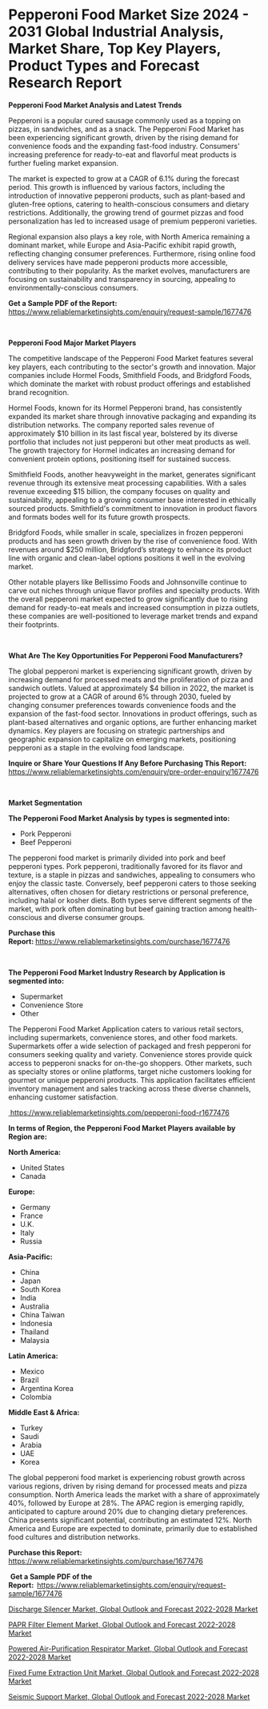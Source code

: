 <p><h1>Pepperoni Food Market Size 2024 - 2031 Global Industrial Analysis, Market Share, Top Key Players, Product Types and Forecast Research Report</h1></p><p><strong>Pepperoni Food Market Analysis and Latest Trends</strong></p>
<p><p>Pepperoni is a popular cured sausage commonly used as a topping on pizzas, in sandwiches, and as a snack. The Pepperoni Food Market has been experiencing significant growth, driven by the rising demand for convenience foods and the expanding fast-food industry. Consumers' increasing preference for ready-to-eat and flavorful meat products is further fueling market expansion.</p><p>The market is expected to grow at a CAGR of 6.1% during the forecast period. This growth is influenced by various factors, including the introduction of innovative pepperoni products, such as plant-based and gluten-free options, catering to health-conscious consumers and dietary restrictions. Additionally, the growing trend of gourmet pizzas and food personalization has led to increased usage of premium pepperoni varieties.</p><p>Regional expansion also plays a key role, with North America remaining a dominant market, while Europe and Asia-Pacific exhibit rapid growth, reflecting changing consumer preferences. Furthermore, rising online food delivery services have made pepperoni products more accessible, contributing to their popularity. As the market evolves, manufacturers are focusing on sustainability and transparency in sourcing, appealing to environmentally-conscious consumers.</p></p>
<p><strong>Get a Sample PDF of the Report:&nbsp;</strong> <a href="https://www.reliablemarketinsights.com/enquiry/request-sample/1677476?utm_campaign=1197&utm_medium=2&utm_source=Github&utm_content=ia&utm_term=14102024&utm_id=pepperoni-food">https://www.reliablemarketinsights.com/enquiry/request-sample/1677476</a></p>
<p>&nbsp;</p>
<p><strong>Pepperoni Food Major Market Players</strong></p>
<p><p>The competitive landscape of the Pepperoni Food Market features several key players, each contributing to the sector's growth and innovation. Major companies include Hormel Foods, Smithfield Foods, and Bridgford Foods, which dominate the market with robust product offerings and established brand recognition.</p><p>Hormel Foods, known for its Hormel Pepperoni brand, has consistently expanded its market share through innovative packaging and expanding its distribution networks. The company reported sales revenue of approximately $10 billion in its last fiscal year, bolstered by its diverse portfolio that includes not just pepperoni but other meat products as well. The growth trajectory for Hormel indicates an increasing demand for convenient protein options, positioning itself for sustained success.</p><p>Smithfield Foods, another heavyweight in the market, generates significant revenue through its extensive meat processing capabilities. With a sales revenue exceeding $15 billion, the company focuses on quality and sustainability, appealing to a growing consumer base interested in ethically sourced products. Smithfield's commitment to innovation in product flavors and formats bodes well for its future growth prospects.</p><p>Bridgford Foods, while smaller in scale, specializes in frozen pepperoni products and has seen growth driven by the rise of convenience food. With revenues around $250 million, Bridgford’s strategy to enhance its product line with organic and clean-label options positions it well in the evolving market.</p><p>Other notable players like Bellissimo Foods and Johnsonville continue to carve out niches through unique flavor profiles and specialty products. With the overall pepperoni market expected to grow significantly due to rising demand for ready-to-eat meals and increased consumption in pizza outlets, these companies are well-positioned to leverage market trends and expand their footprints.</p></p>
<p>&nbsp;</p>
<p><strong>What Are The Key Opportunities For Pepperoni Food Manufacturers?</strong></p>
<p><p>The global pepperoni market is experiencing significant growth, driven by increasing demand for processed meats and the proliferation of pizza and sandwich outlets. Valued at approximately $4 billion in 2022, the market is projected to grow at a CAGR of around 6% through 2030, fueled by changing consumer preferences towards convenience foods and the expansion of the fast-food sector. Innovations in product offerings, such as plant-based alternatives and organic options, are further enhancing market dynamics. Key players are focusing on strategic partnerships and geographic expansion to capitalize on emerging markets, positioning pepperoni as a staple in the evolving food landscape.</p></p>
<p><strong>Inquire or Share Your Questions If Any Before Purchasing This Report:</strong> <a href="https://www.reliablemarketinsights.com/enquiry/pre-order-enquiry/1677476?utm_campaign=1197&utm_medium=2&utm_source=Github&utm_content=ia&utm_term=14102024&utm_id=pepperoni-food">https://www.reliablemarketinsights.com/enquiry/pre-order-enquiry/1677476</a></p>
<p>&nbsp;</p>
<p><strong>Market Segmentation</strong></p>
<p><strong>The Pepperoni Food Market Analysis by types is segmented into:</strong></p>
<p><ul><li>Pork Pepperoni</li><li>Beef Pepperoni</li></ul></p>
<p><p>The pepperoni food market is primarily divided into pork and beef pepperoni types. Pork pepperoni, traditionally favored for its flavor and texture, is a staple in pizzas and sandwiches, appealing to consumers who enjoy the classic taste. Conversely, beef pepperoni caters to those seeking alternatives, often chosen for dietary restrictions or personal preference, including halal or kosher diets. Both types serve different segments of the market, with pork often dominating but beef gaining traction among health-conscious and diverse consumer groups.</p></p>
<p><strong>Purchase this Report:&nbsp;</strong><a href="https://www.reliablemarketinsights.com/purchase/1677476?utm_campaign=1197&utm_medium=2&utm_source=Github&utm_content=ia&utm_term=14102024&utm_id=pepperoni-food">https://www.reliablemarketinsights.com/purchase/1677476</a></p>
<p>&nbsp;</p>
<p><strong>The Pepperoni Food Market Industry Research by Application is segmented into:</strong></p>
<p><ul><li>Supermarket</li><li>Convenience Store</li><li>Other</li></ul></p>
<p><p>The Pepperoni Food Market Application caters to various retail sectors, including supermarkets, convenience stores, and other food markets. Supermarkets offer a wide selection of packaged and fresh pepperoni for consumers seeking quality and variety. Convenience stores provide quick access to pepperoni snacks for on-the-go shoppers. Other markets, such as specialty stores or online platforms, target niche customers looking for gourmet or unique pepperoni products. This application facilitates efficient inventory management and sales tracking across these diverse channels, enhancing customer satisfaction.</p></p>
<p><a href="https://www.reliablemarketinsights.com/pepperoni-food-r1677476?utm_campaign=1197&utm_medium=2&utm_source=Github&utm_content=ia&utm_term=14102024&utm_id=pepperoni-food">&nbsp;https://www.reliablemarketinsights.com/pepperoni-food-r1677476</a></p>
<p><strong>In terms of Region, the Pepperoni Food Market Players available by Region are:</strong></p>
<p>
    <p> <strong> North America: </strong>
        <ul>
            <li>United States</li>
            <li>Canada</li>
        </ul>
        </p> 
    <p> <strong> Europe: </strong>
        <ul>
            <li>Germany</li>
            <li>France</li>
            <li>U.K.</li>
            <li>Italy</li>
            <li>Russia</li>
        </ul>
        </p> 
    <p> <strong> Asia-Pacific: </strong>
        <ul>
            <li>China</li>
            <li>Japan</li>
            <li>South Korea</li>
            <li>India</li>
            <li>Australia</li>
            <li>China Taiwan</li>
            <li>Indonesia</li>
            <li>Thailand</li>
            <li>Malaysia</li>
        </ul>
        </p> 
    <p> <strong> Latin America: </strong>
        <ul>
            <li>Mexico</li>
            <li>Brazil</li>
            <li>Argentina Korea</li>
            <li>Colombia</li>
        </ul>
        </p> 
    <p> <strong> Middle East & Africa: </strong>
        <ul>
            <li>Turkey</li>
            <li>Saudi</li>
            <li>Arabia</li>
            <li>UAE</li>
            <li>Korea</li>
        </ul>
    </p>
    </p>
<p><p>The global pepperoni food market is experiencing robust growth across various regions, driven by rising demand for processed meats and pizza consumption. North America leads the market with a share of approximately 40%, followed by Europe at 28%. The APAC region is emerging rapidly, anticipated to capture around 20% due to changing dietary preferences. China presents significant potential, contributing an estimated 12%. North America and Europe are expected to dominate, primarily due to established food cultures and distribution networks.</p></p>
<p><strong>Purchase this Report: </strong><a href="https://www.reliablemarketinsights.com/purchase/1677476?utm_campaign=1197&utm_medium=2&utm_source=Github&utm_content=ia&utm_term=14102024&utm_id=pepperoni-food">https://www.reliablemarketinsights.com/purchase/1677476</a></p>
<p>&nbsp;<strong>Get a Sample PDF of the Report:&nbsp;&nbsp;</strong><a href="https://www.reliablemarketinsights.com/enquiry/request-sample/1677476?utm_campaign=1197&utm_medium=2&utm_source=Github&utm_content=ia&utm_term=14102024&utm_id=pepperoni-food">https://www.reliablemarketinsights.com/enquiry/request-sample/1677476</a></p>
<p><strong></strong></p>
<p><p><a href="https://www.linkedin.com/pulse/competitive-intelligence-discharge-silencer-market-global-outlook-xdyae?utm_campaign=1197&utm_medium=2&utm_source=Github&utm_content=ia&utm_term=14102024&utm_id=pepperoni-food">Discharge Silencer Market, Global Outlook and Forecast 2022-2028 Market</a></p><p><a href="https://www.linkedin.com/pulse/papr-filter-element-market-global-outlook-forecast-2022-2028-avjgc?utm_campaign=1197&utm_medium=2&utm_source=Github&utm_content=ia&utm_term=14102024&utm_id=pepperoni-food">PAPR Filter Element Market, Global Outlook and Forecast 2022-2028 Market</a></p><p><a href="https://www.linkedin.com/pulse/powered-air-purification-respirator-market-global-outlook-4mzme?utm_campaign=1197&utm_medium=2&utm_source=Github&utm_content=ia&utm_term=14102024&utm_id=pepperoni-food">Powered Air-Purification Respirator Market, Global Outlook and Forecast 2022-2028 Market</a></p><p><a href="https://www.linkedin.com/pulse/fixed-fume-extraction-unit-market-global-outlook-forecast-ehwge?utm_campaign=1197&utm_medium=2&utm_source=Github&utm_content=ia&utm_term=14102024&utm_id=pepperoni-food">Fixed Fume Extraction Unit Market, Global Outlook and Forecast 2022-2028 Market</a></p><p><a href="https://www.linkedin.com/pulse/seismic-support-market-global-outlook-forecast-2022-2028-growth-mds0e?utm_campaign=1197&utm_medium=2&utm_source=Github&utm_content=ia&utm_term=14102024&utm_id=pepperoni-food">Seismic Support Market, Global Outlook and Forecast 2022-2028 Market</a></p></p>